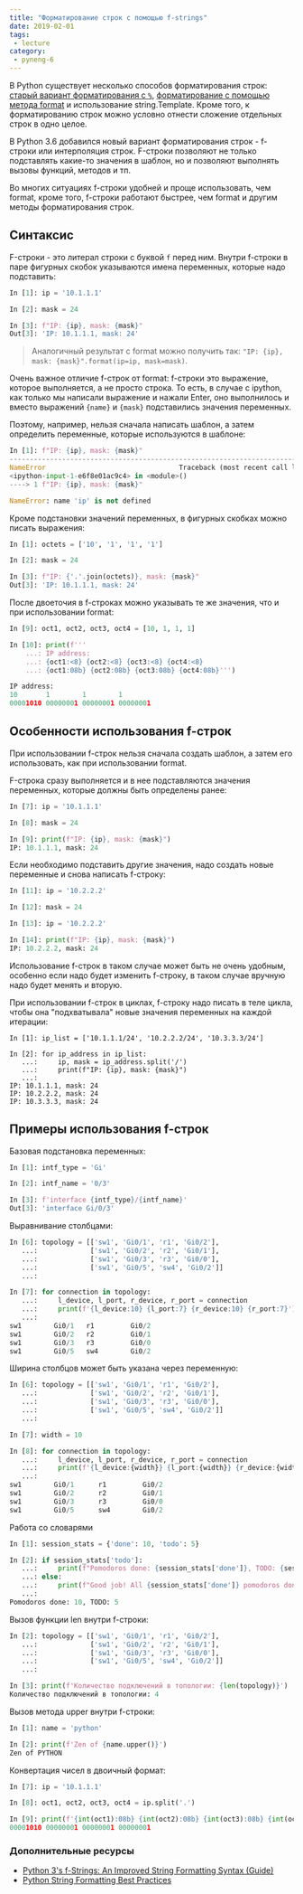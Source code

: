 ```yaml
---
title: "Форматирование строк с помощью f-strings"
date: 2019-02-01
tags:
 - lecture
category:
 - pyneng-6
---
```



В Python существует несколько способов форматирования строк: [старый вариант форматирования с `%`](https://natenka.gitbook.io/pyneng/part_i/04_data_structures/4_strings/4b_string_format#formatirovanie-strok-s-operatorom), [форматирование с помощью метода format](https://natenka.gitbook.io/pyneng/part_i/04_data_structures/4_strings/4b_string_format#formatirovanie-strok-s-metodom-format) и использование string.Template.
Кроме того, к форматированию строк можно условно отнести сложение отдельных строк в одно целое.

В Python 3.6 добавился новый вариант форматирования строк - f-строки или интерполяция строк.
F-строки позволяют не только подставлять какие-то значения в шаблон, но и позволяют выполнять  вызовы функций, методов и тп.

Во многих ситуациях f-строки удобней и проще использовать, чем format, кроме того, f-строки работают быстрее, чем format и другим методы форматирования строк.

## Синтаксис

F-строки - это литерал строки с буквой `f` перед ним. Внутри f-строки в паре фигурных скобок указываются имена переменных, которые надо подставить:
```python
In [1]: ip = '10.1.1.1'

In [2]: mask = 24

In [3]: f"IP: {ip}, mask: {mask}"
Out[3]: 'IP: 10.1.1.1, mask: 24'
```

> Аналогичный результат с format можно получить так: `"IP: {ip}, mask: {mask}".format(ip=ip, mask=mask)`.

Очень важное отличие f-строк от format: f-строки это выражение, которое выполняется, а не просто строка.
То есть, в случае с ipython, как только мы написали выражение и нажали Enter, оно выполнилось и вместо выражений `{name}` и `{mask}` подставились значения переменных.

Поэтому, например, нельзя сначала написать шаблон, а затем определить переменные, которые используются в шаблоне:
```python
In [1]: f"IP: {ip}, mask: {mask}"
---------------------------------------------------------------------------
NameError                                 Traceback (most recent call last)
<ipython-input-1-e6f8e01ac9c4> in <module>()
----> 1 f"IP: {ip}, mask: {mask}"

NameError: name 'ip' is not defined
```

Кроме подстановки значений переменных, в фигурных скобках можно писать выражения:
```python
In [1]: octets = ['10', '1', '1', '1']

In [2]: mask = 24

In [3]: f"IP: {'.'.join(octets)}, mask: {mask}"
Out[3]: 'IP: 10.1.1.1, mask: 24'
```

После двоеточия в f-строках можно указывать те же значения, что и при использовании format:
```python
In [9]: oct1, oct2, oct3, oct4 = [10, 1, 1, 1]

In [10]: print(f'''
    ...: IP address:
    ...: {oct1:<8} {oct2:<8} {oct3:<8} {oct4:<8}
    ...: {oct1:08b} {oct2:08b} {oct3:08b} {oct4:08b}''')

IP address:
10       1        1        1
00001010 00000001 00000001 00000001
```

## Особенности использования f-строк

При использовании f-строк нельзя сначала создать шаблон, а затем его использовать, как при использовании format.

F-строка сразу выполняется и в нее подставляются значения переменных, которые должны быть определены ранее:
```python
In [7]: ip = '10.1.1.1'

In [8]: mask = 24

In [9]: print(f"IP: {ip}, mask: {mask}")
IP: 10.1.1.1, mask: 24
```

Если необходимо подставить другие значения, надо создать новые переменные и снова написать f-строку:
```python
In [11]: ip = '10.2.2.2'

In [12]: mask = 24

In [13]: ip = '10.2.2.2'

In [14]: print(f"IP: {ip}, mask: {mask}")
IP: 10.2.2.2, mask: 24
```

Использование f-строк в таком случае может быть не очень удобным, особенно если надо будет изменить f-строку, в таком случае вручную надо будет менять и вторую. 

При использовании f-строк в циклах, f-строку надо писать в теле цикла, чтобы она "подхватывала" новые значения переменных на каждой итерации:
```
In [1]: ip_list = ['10.1.1.1/24', '10.2.2.2/24', '10.3.3.3/24']

In [2]: for ip_address in ip_list:
   ...:     ip, mask = ip_address.split('/')
   ...:     print(f"IP: {ip}, mask: {mask}")
   ...:
IP: 10.1.1.1, mask: 24
IP: 10.2.2.2, mask: 24
IP: 10.3.3.3, mask: 24
```

## Примеры использования f-строк

Базовая подстановка переменных:
```python
In [1]: intf_type = 'Gi'

In [2]: intf_name = '0/3'

In [3]: f'interface {intf_type}/{intf_name}'
Out[3]: 'interface Gi/0/3'
```

Выравнивание столбцами:
```python
In [6]: topology = [['sw1', 'Gi0/1', 'r1', 'Gi0/2'],
   ...:             ['sw1', 'Gi0/2', 'r2', 'Gi0/1'],
   ...:             ['sw1', 'Gi0/3', 'r3', 'Gi0/0'],
   ...:             ['sw1', 'Gi0/5', 'sw4', 'Gi0/2']]
   ...:

In [7]: for connection in topology:
   ...:     l_device, l_port, r_device, r_port = connection
   ...:     print(f'{l_device:10} {l_port:7} {r_device:10} {r_port:7}')
   ...:
sw1        Gi0/1   r1         Gi0/2
sw1        Gi0/2   r2         Gi0/1
sw1        Gi0/3   r3         Gi0/0
sw1        Gi0/5   sw4        Gi0/2
```

Ширина столбцов может быть указана через переменную:
```python
In [6]: topology = [['sw1', 'Gi0/1', 'r1', 'Gi0/2'],
   ...:             ['sw1', 'Gi0/2', 'r2', 'Gi0/1'],
   ...:             ['sw1', 'Gi0/3', 'r3', 'Gi0/0'],
   ...:             ['sw1', 'Gi0/5', 'sw4', 'Gi0/2']]
   ...:

In [7]: width = 10

In [8]: for connection in topology:
   ...:     l_device, l_port, r_device, r_port = connection
   ...:     print(f'{l_device:{width}} {l_port:{width}} {r_device:{width}} {r_port:{width}}')
   ...:
sw1        Gi0/1      r1         Gi0/2
sw1        Gi0/2      r2         Gi0/1
sw1        Gi0/3      r3         Gi0/0
sw1        Gi0/5      sw4        Gi0/2
```

Работа со словарями
```python
In [1]: session_stats = {'done': 10, 'todo': 5}

In [2]: if session_stats['todo']:
   ...:     print(f"Pomodoros done: {session_stats['done']}, TODO: {session_stats['todo']}")
   ...: else:
   ...:     print(f"Good job! All {session_stats['done']} pomodoros done!")
   ...:
Pomodoros done: 10, TODO: 5
```

Вызов функции len внутри f-строки:
```python
In [2]: topology = [['sw1', 'Gi0/1', 'r1', 'Gi0/2'],
   ...:             ['sw1', 'Gi0/2', 'r2', 'Gi0/1'],
   ...:             ['sw1', 'Gi0/3', 'r3', 'Gi0/0'],
   ...:             ['sw1', 'Gi0/5', 'sw4', 'Gi0/2']]
   ...:

In [3]: print(f'Количество подключений в топологии: {len(topology)}')
Количество подключений в топологии: 4
```

Вызов метода upper внутри f-строки:
```python
In [1]: name = 'python'

In [2]: print(f'Zen of {name.upper()}')
Zen of PYTHON
```

Конвертация чисел в двоичный формат:
```python
In [7]: ip = '10.1.1.1'

In [8]: oct1, oct2, oct3, oct4 = ip.split('.')

In [9]: print(f'{int(oct1):08b} {int(oct2):08b} {int(oct3):08b} {int(oct4):08b}')
00001010 00000001 00000001 00000001
```

### Дополнительные ресурсы

* [Python 3's f-Strings: An Improved String Formatting Syntax (Guide)](https://realpython.com/python-f-strings/)
* [Python String Formatting Best Practices](https://realpython.com/python-string-formatting/)


